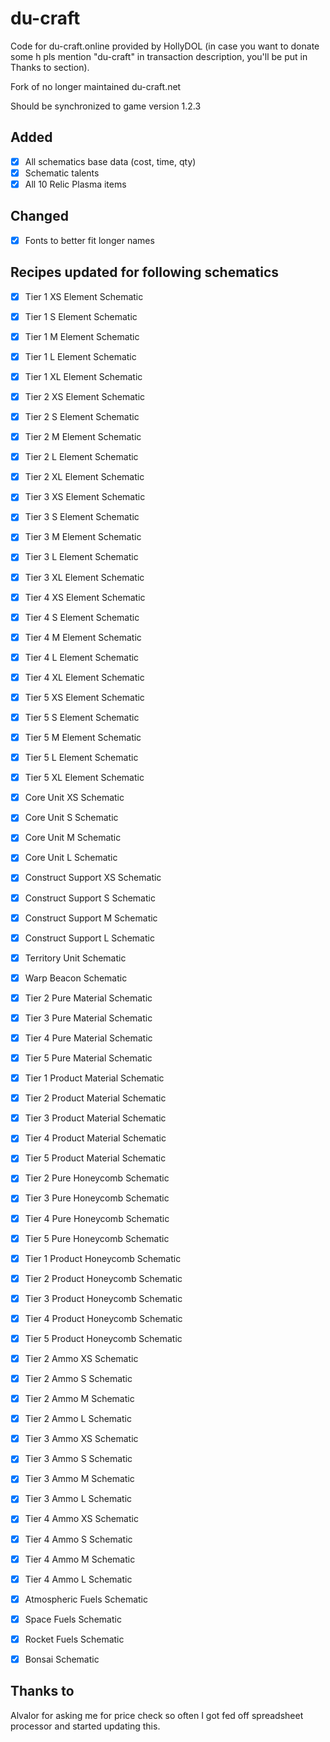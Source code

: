 # du-craft
Code for du-craft.online provided by HollyDOL (in case you want to donate some h pls mention "du-craft" in transaction description, you'll be put in Thanks to section).

Fork of no longer maintained du-craft.net

Should be synchronized to game version 1.2.3

## Added
- [x] All schematics base data (cost, time, qty)
- [x] Schematic talents
- [x] All 10 Relic Plasma items

## Changed
- [x] Fonts to better fit longer names

## Recipes updated for following schematics
- [x] Tier 1 XS Element Schematic
- [x] Tier 1 S Element Schematic
- [x] Tier 1 M Element Schematic
- [x] Tier 1 L Element Schematic
- [x] Tier 1 XL Element Schematic

- [x] Tier 2 XS Element Schematic
- [x] Tier 2 S Element Schematic
- [x] Tier 2 M Element Schematic
- [x] Tier 2 L Element Schematic
- [x] Tier 2 XL Element Schematic

- [x] Tier 3 XS Element Schematic
- [x] Tier 3 S Element Schematic
- [x] Tier 3 M Element Schematic
- [x] Tier 3 L Element Schematic
- [x] Tier 3 XL Element Schematic

- [x] Tier 4 XS Element Schematic
- [x] Tier 4 S Element Schematic
- [x] Tier 4 M Element Schematic
- [x] Tier 4 L Element Schematic
- [x] Tier 4 XL Element Schematic

- [x] Tier 5 XS Element Schematic
- [x] Tier 5 S Element Schematic
- [x] Tier 5 M Element Schematic
- [x] Tier 5 L Element Schematic
- [x] Tier 5 XL Element Schematic

- [x] Core Unit XS Schematic
- [x] Core Unit S Schematic
- [x] Core Unit M Schematic
- [x] Core Unit L Schematic

- [x] Construct Support XS Schematic
- [x] Construct Support S Schematic
- [x] Construct Support M Schematic
- [x] Construct Support L Schematic

- [x] Territory Unit Schematic
- [x] Warp Beacon Schematic

- [x] Tier 2 Pure Material Schematic
- [x] Tier 3 Pure Material Schematic
- [x] Tier 4 Pure Material Schematic
- [x] Tier 5 Pure Material Schematic

- [x] Tier 1 Product Material Schematic
- [x] Tier 2 Product Material Schematic
- [x] Tier 3 Product Material Schematic
- [x] Tier 4 Product Material Schematic
- [x] Tier 5 Product Material Schematic

- [x] Tier 2 Pure Honeycomb Schematic
- [x] Tier 3 Pure Honeycomb Schematic
- [x] Tier 4 Pure Honeycomb Schematic
- [x] Tier 5 Pure Honeycomb Schematic

- [x] Tier 1 Product Honeycomb Schematic
- [x] Tier 2 Product Honeycomb Schematic
- [x] Tier 3 Product Honeycomb Schematic
- [x] Tier 4 Product Honeycomb Schematic
- [x] Tier 5 Product Honeycomb Schematic

- [x] Tier 2 Ammo XS Schematic
- [x] Tier 2 Ammo S Schematic
- [x] Tier 2 Ammo M Schematic
- [x] Tier 2 Ammo L Schematic

- [x] Tier 3 Ammo XS Schematic
- [x] Tier 3 Ammo S Schematic
- [x] Tier 3 Ammo M Schematic
- [x] Tier 3 Ammo L Schematic

- [x] Tier 4 Ammo XS Schematic
- [x] Tier 4 Ammo S Schematic
- [x] Tier 4 Ammo M Schematic
- [x] Tier 4 Ammo L Schematic

- [x] Atmospheric Fuels Schematic
- [x] Space Fuels Schematic
- [x] Rocket Fuels Schematic

- [x] Bonsai Schematic

## Thanks to
Alvalor for asking me for price check so often I got fed off spreadsheet processor and started updating this.
